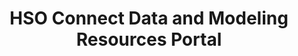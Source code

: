 ---
description: Amr Alshatnawi summer 2021 GSFC internship project; Barbara Thompson
  the POC
notes: 'Prototype '
poc: Barbara Thompson
shortname: hso_connect
timestamp: Fri, 11 Feb 2022 13:53:13 GMT
title: HSO Connect Data and Modeling Resources Portal
type: portal
uuid: 36e92a8d-1ebf-4fe1-a1a7-4ec9f40d4ff8
website_link: hsoconnect.hpde.gsfc.nasa.gov
---